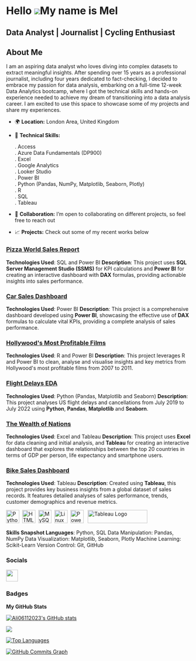 Hello ![](https://user-images.githubusercontent.com/18350557/176309783-0785949b-9127-417c-8b55-ab5a4333674e.gif)My name is Mel
===========================================================================================================================

Data Analyst | Journalist | Cycling Enthusiast 
----------------------------------------------

## About Me  

I am an aspiring data analyst who loves diving into complex datasets to extract meaningful insights. After spending over 15 years as a professional journalist, including four years dedicated to fact-checking, I decided to embrace my passion for data analysis, embarking on a full-time 12-week Data Analytics bootcamp, where I got the technical skills and hands-on experience needed to achieve my dream of transitioning into a data analysis career. I am excited to use this space to showcase some of my projects and share my experiences.

* 🌍 **Location:** London Area, United Kingdom

* 🧠 **Technical Skills:**
  
  . Access  
  . Azure Data Fundamentals (DP900)  
  . Excel  
  . Google Analytics  
  . Looker Studio  
  . Power BI  
  . Python (Pandas, NumPy, Matplotlib, Seaborn, Plotly)  
  . R  
  . SQL  
  . Tableau  

* 🤝 **Collaboration:** I’m open to collaborating on different projects, so feel free to reach out

* 📈 **Projects:** Check out some of my recent works below

###  [**Pizza World Sales Report**](https://github.com/datamachia/pizzaworld) 

**Technologies Used**: SQL and Power BI
**Description**: This project uses **SQL Server Management Studio (SSMS)** for KPI calculations and **Power BI** for creating an interactive dashboard with **DAX** formulas, providing actionable insights into sales performance. 

### [**Car Sales Dashboard**](https://github.com/datamachia/carsalesdashboard)

**Technologies Used**: Power BI
**Description**: This project is a comprehensive dashboard developed using **Power BI**, showcasing the effective use of **DAX** formulas to calculate vital KPIs, providing a complete analysis of sales performance. 

### [**Hollywood's Most Profitable Films**](https://github.com/datamachia/mostprofitablefilms)

**Technologies Used**: R and Power BI
**Description**: This project leverages R and Power BI to clean, analyse and visualise insights and key metrics from Hollywood's most profitable films from 2007 to 2011. 

### [**Flight Delays EDA**](https://github.com/datamachia/flightdelayseda)

**Technologies Used**: Python (Pandas, Matplotlib and Seaborn)
**Description**: This project analyses US flight delays and cancellations from July 2019 to July 2022 using **Python**, **Pandas**, **Matplotlib** and **Seaborn**. 

### [**The Wealth of Nations**](https://github.com/datamachia/thewealthofnations)

**Technologies Used**: Excel and Tableau
**Description**: This project uses **Excel** for data cleaning and initial analysis, and **Tableau** for creating an interactive dashboard that explores the relationships between the top 20 countries in terms of GDP per person, life expectancy and smartphone users. 

### [**Bike Sales Dashboard**](https://github.com/datamachia/bikesalesdashboard)

**Technologies Used**: Tableau
**Description**: Created using **Tableau**, this project provides key business insights from a global dataset of sales records. It features detailed analyses of sales performance, trends, customer demographics and revenue metrics.

<p align="left">
<a href="https://www.python.org/" target="_blank" rel="noreferrer"><img src="https://raw.githubusercontent.com/danielcranney/readme-generator/main/public/icons/skills/python-colored.svg" width="36" height="36" alt="Python" /></a>&nbsp;&nbsp;<a href="https://developer.mozilla.org/en-US/docs/Glossary/HTML5" target="_blank" rel="noreferrer"><img src="https://raw.githubusercontent.com/danielcranney/readme-generator/main/public/icons/skills/html5-colored.svg" width="36" height="36" alt="HTML5" /></a>&nbsp;&nbsp;<a href="https://www.mysql.com/" target="_blank" rel="noreferrer"><img src="https://raw.githubusercontent.com/danielcranney/readme-generator/main/public/icons/skills/mysql-colored.svg" width="36" height="36" alt="MySQL" /></a>&nbsp;&nbsp;<a href="https://www.linux.org" target="_blank" rel="noreferrer"><img src="https://raw.githubusercontent.com/danielcranney/readme-generator/main/public/icons/skills/linux-colored.svg" width="36" height="36" alt="Linux" /></a>&nbsp;&nbsp;<a href="https://app.powerbi.com/" target="_blank" rel="noreferrer"><img src="https://cdn.worldvectorlogo.com/logos/power-bi.svg" width="36" height="36" alt="PowerBI" /></a>&nbsp;&nbsp;
   <a href="https://tableau.com/" target="_blank" rel="noreferrer; return false;"><img src="https://raw.githubusercontent.com/gilbarbara/logos/main/logos/tableau.svg" width="163" height="36" alt="Tableau Logo" /></a>&nbsp;&nbsp;
</p>

**Skills Snapshot Languages**: Python, SQL Data Manipulation: Pandas, NumPy Data Visualization: Matplotlib, Seaborn, Plotly Machine Learning: Scikit-Learn Version Control: Git, GitHub

### Socials

<p align="left"> <a href="https://www.github.com/Ali06112023" target="_blank" rel="noreferrer"> <picture> <source media="(prefers-color-scheme: dark)" srcset="https://raw.githubusercontent.com/danielcranney/readme-generator/main/public/icons/socials/github-dark.svg" /> <source media="(prefers-color-scheme: light)" srcset="https://raw.githubusercontent.com/danielcranney/readme-generator/main/public/icons/socials/github.svg" /> <img src="https://raw.githubusercontent.com/danielcranney/readme-generator/main/public/icons/socials/github.svg" width="32" height="32" /> </picture> </a></p>

### Badges

<b>My GitHub Stats</b>

<a href="http://www.github.com/Ali06112023"><img src="https://github-readme-stats.vercel.app/api?username=Ali06112023&show_icons=true&hide=&count_private=true&title_color=0891b2&text_color=ffffff&icon_color=0891b2&bg_color=1c1917&hide_border=true&show_icons=true" alt="Ali06112023's GitHub stats" /></a>

<a href="http://www.github.com/Ali06112023"><img src="https://github-readme-streak-stats.herokuapp.com/?user=Ali06112023&stroke=ffffff&background=1c1917&ring=0891b2&fire=0891b2&currStreakNum=ffffff&currStreakLabel=0891b2&sideNums=ffffff&sideLabels=ffffff&dates=ffffff&hide_border=true" /></a>

<a href="https://github.com/Ali06112023" align="left"><img src="https://github-readme-stats.vercel.app/api/top-langs/?username=Ali06112023&langs_count=10&title_color=0891b2&text_color=ffffff&icon_color=0891b2&bg_color=1c1917&hide_border=true&locale=en&custom_title=Top%20%Languages" alt="Top Languages" /></a>

<a href="http://www.github.com/Ali06112023"><img src="https://github-readme-activity-graph.cyclic.app/graph?username=Ali06112023&bg_color=1c1917&color=ffffff&line=0891b2&point=ffffff&area_color=1c1917&area=true&hide_border=true&custom_title=GitHub%20Commits%20Graph" alt="GitHub Commits Graph" /></a>





